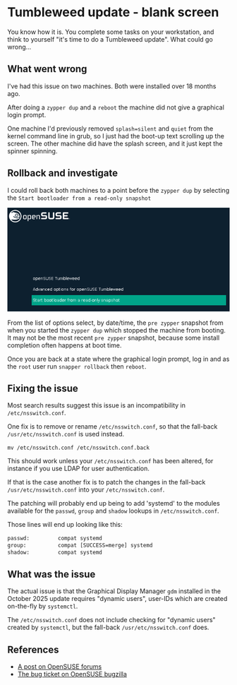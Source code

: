 # Tumbleweed update - blank screen

You know how it is.
You complete some tasks on your workstation, and think to yourself "it's time to do a Tumbleweed update".
What could go wrong...

## What went wrong

I've had this issue on two machines.
Both were installed over 18 months ago.

After doing a `zypper dup` and a `reboot` the machine did not give a graphical login prompt.

One machine I'd previously removed `splash=silent` and `quiet` from the kernel command line in grub, so I just had the boot-up text scrolling up the screen.
The other machine did have the splash screen, and it just kept the spinner spinning.

## Rollback and investigate

I could roll back both machines to a point before the `zypper dup` by selecting the `Start bootloader from a read-only snapshot`

![OpenSUSE](boot_screen.png)

From the list of options select, by date/time, the `pre zypper` snapshot from when you started the `zypper dup` which stopped the machine from booting.
It may not be the most recent `pre zypper` snapshot, because some install completion often happens at boot time.

Once you are back at a state where the graphical login prompt, log in and as the `root` user run `snapper rollback` then `reboot`.

## Fixing the issue

Most search results suggest this issue is an incompatibility in `/etc/nsswitch.conf`.

One fix is to remove or rename `/etc/nsswitch.conf`, so that the fall-back `/usr/etc/nsswitch.conf` is used instead.

```console
mv /etc/nsswitch.conf /etc/nsswitch.conf.back
```

This should work unless your `/etc/nsswitch.conf` has been altered, for instance if you use LDAP for user authentication.

If that is the case another fix is to patch the changes in the fall-back `/usr/etc/nsswitch.conf` into your `/etc/nsswitch.conf`.

The patching will probably end up being to add 'systemd' to the modules available for the `passwd`, `group` and `shadow` lookups in `/etc/nsswitch.conf`.

Those lines will end up looking like this:

```text
passwd:         compat systemd
group:          compat [SUCCESS=merge] systemd
shadow:         compat systemd
```

## What was the issue

The actual issue is that the Graphical Display Manager `gdm` installed in the October 2025 update requires "dynamic users", user-IDs which are created on-the-fly by `systemctl`.

The `/etc/nsswitch.conf` does not include checking for "dynamic users" created by `systemctl`, but the fall-back `/usr/etc/nsswitch.conf` does.

## References

* [A post on OpenSUSE forums](https://forums.opensuse.org/t/after-zypper-dup-tw-not-booting-blinking-cursor-black-screen-of-death/188378)
* [The bug ticket on OpenSUSE bugzilla](https://bugzilla.opensuse.org/show_bug.cgi?id=1250513)
